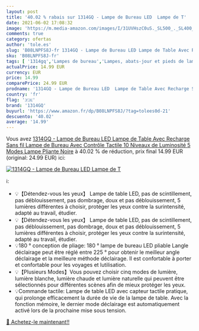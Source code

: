 ```yaml
---
layout: post
title: '40.02 % rabais sur 1314GQ - Lampe de Bureau LED  Lampe de T'
date: 2021-06-02 17:08:32
image: 'https://m.media-amazon.com/images/I/31UVHszC0uS._SL500_._SL400_.jpg'
comments: true
category: ofertas
author: 'tole.es'
slug: 'B08LNPFS8J-fr 1314GQ - Lampe de Bureau LED Lampe de Table Avec Recharge...'
sku: 'B08LNPFS8J-fr'
tags: [ '1314gq','Lampes de bureau','Lampes, abats-jour et pieds de lampes','Luminaires et Éclairage','Luminaires et éclairage','Luminaires intérieur', ]
actualPrice: 14.99 EUR
currency: EUR
price: 14.99
comparePrice: 24.99 EUR
prodname: '1314GQ - Lampe de Bureau LED  Lampe de Table Avec Recharge Sans fil  Lampe de Bureau Avec Contrôle Tactile  10 Niveaux de Luminosité 5 Modes  Lampe Pliante Noire'
country: 'fr'
flag: '🇫🇷'
brand: '1314GQ'
buyurl: 'https://www.amazon.fr/dp/B08LNPFS8J/?tag=tolees0d-21'
descuento: '40.02'
average: '14.99'
---
```


Vous avez [1314GQ - Lampe de Bureau LED  Lampe de Table Avec Recharge Sans fil  Lampe de Bureau Avec Contrôle Tactile  10 Niveaux de Luminosité 5 Modes  Lampe Pliante Noire](https://www.amazon.fr/dp/B08LNPFS8J/?tag=tolees0d-21)  à  40.02 % de réduction, prix final  14.99 EUR (original: 24.99 EUR) ici:

[![1314GQ - Lampe de Bureau LED  Lampe de T](https://m.media-amazon.com/images/I/31UVHszC0uS._SL500_._SL400_.jpg)](https://www.amazon.fr/dp/B08LNPFS8J/?tag=tolees0d-21)

ℹ️:

- 💡【Détendez-vous les yeux】 Lampe de table LED, pas de scintillement, pas déblouissement, pas dombrage, doux et pas déblouissement, 5 lumières différentes à choisir, protéger les yeux contre la surintensité, adapté au travail, étudier.
- 💡【Détendez-vous les yeux】 Lampe de table LED, pas de scintillement, pas déblouissement, pas dombrage, doux et pas déblouissement, 5 lumières différentes à choisir, protéger les yeux contre la surintensité, adapté au travail, étudier.
- 💡180 ° conception de pliage: 180 ° lampe de bureau LED pliable Langle déclairage peut être réglé entre 225 ° pour obtenir le meilleur angle déclairage et la meilleure méthode déclairage. Il est confortable à porter et confortable pour les voyages et lutilisation.
- 💡【Plusieurs Modes】Vous pouvez choisir cinq modes de lumière, lumière blanche, lumière chaude et lumière naturelle qui peuvent être sélectionnés pour différentes scènes afin de mieux protéger les yeux.
- 💡Commande tactile: Lampe de table LED avec capteur tactile pratique, qui prolonge efficacement la durée de vie de la lampe de table. Avec la fonction mémoire, le dernier mode déclairage est automatiquement activé lors de la prochaine mise sous tension.

[🛒 Achetez-le maintenant!!](https://www.amazon.fr/dp/B08LNPFS8J/?tag=tolees0d-21)

